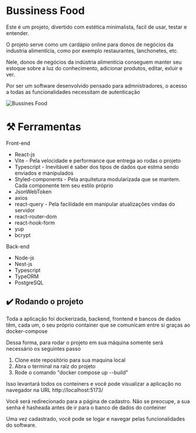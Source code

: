 <h1>Bussiness Food</h1>
<p>Este é um projeto, divertido com estética minimalista, facil de usar, testar e entender.</p>
<p>O projeto serve como um cardápio online para donos de negócios da industria alimentícia, como por exemplo restaurantes, lanchonetes, etc.</p>
<p> Nele, donos de negócios da indústria alimentícia conseguem manter seu estoque sobre a luz do conhecimento, adicionar produtos, editar, exluir e ver.</p>
<p>Por ser um software desenvolvido pensado para admnistradores, o acesso a todas as funcionalidades necessitam de autenticação</p>

![Bussines Food](https://github.com/Pedro26fer/menu_online/assets/98784118/3ef4355f-cba8-4248-8555-a0eac9a5a5eb)

<h1>⚒️ Ferramentas</h1>
<p>Front-end</p>
<ul>
  <li>React-js</li>
  <li>Vite - Pela velocidade e performance que entrega ao rodas o projeto</li>
  <li>Typescript - Inevitável é saber dos tipos de dados que estma sendo enviados e manipulados</li>
  <li>Styled-components - Pela arquitetura modularizada que se mantem. Cada componente tem seu estilo próprio</li>
  <li>JsonWebToken</li>
  <li>axios</li>
  <li>react-query - Pela facilidade em manipular atualizações vindas do servidor</li>
  <li>react-router-dom</li>
  <li>react-hook-form</li>
  <li>yup</li>
  <li>bcrypt</li>
</ul>
<p>Back-end</p>
<ul>
  <li>Node-js</li>
  <li>Nest-js</li>
  <li>Typescript</li>
  <li>TypeORM</li>
  <li>PostgreSQL</li>
</ul>

<h2>✔️ Rodando o projeto</h2>
<p>Toda a aplicação foi dockerizada, backend, frontend e bancos de dados têm, cada um, o seu próprio container que se comunicam entre si graças ao docker-compose</p>
<p>Dessa forma, para rodar o projeto em sua máquina somente será necessário os seguintes passo</p>
<ol>
  <li>Clone este repositório para sua maquina local</li>
  <li>Abra o terminal na raíz do projeto</li>
  <li>Rode o comando "docker compose up --build"</li>
</ol>
<p>Isso levantará todos os conteiners e você pode visualizar a aplicação no navegador na URL http://localhost:5173/</p>

<p>Você será redirecionado para a página de cadastro. Não se preocupe, a sua senha é hasheada antes de ir para o banco de dados do conteiner</p>
<p>Uma vez cadastrado, você pode se logar e navegar pelas funcionalidades do software.</p>


